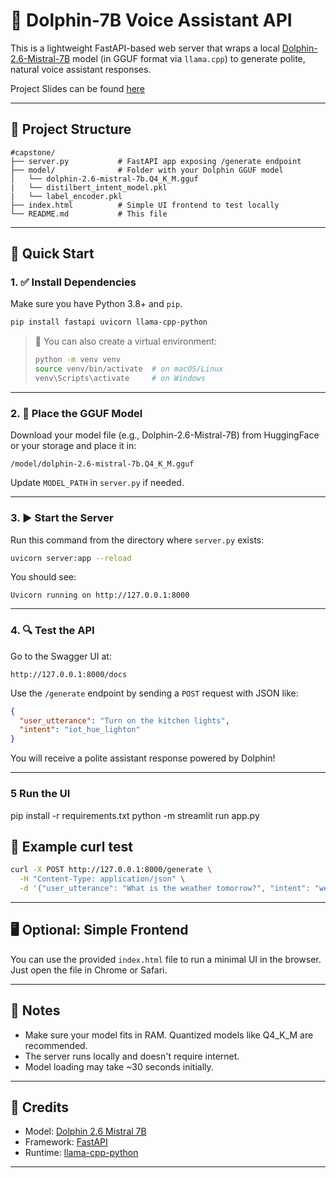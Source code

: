 # 🐬 Dolphin-7B Voice Assistant API

This is a lightweight FastAPI-based web server that wraps a local [Dolphin-2.6-Mistral-7B](https://huggingface.co/cognitivecomputations/dolphin-2.6-mistral-7b) model (in GGUF format via `llama.cpp`) to generate polite, natural voice assistant responses.

Project Slides can be found [here](https://docs.google.com/presentation/d/1QeVgKEGAPWVC-9o9BYS21UK_cQacA2dE/edit?usp=sharing&ouid=111032358271258195671&rtpof=true&sd=true)

---

## 📁 Project Structure

```
#capstone/
├── server.py           # FastAPI app exposing /generate endpoint
├── model/              # Folder with your Dolphin GGUF model
│   └── dolphin-2.6-mistral-7b.Q4_K_M.gguf
|   └── distilbert_intent_model.pkl
|   └── label_encoder.pkl
├── index.html          # Simple UI frontend to test locally
└── README.md           # This file
```

---

## 🚀 Quick Start

### 1. ✅ Install Dependencies

Make sure you have Python 3.8+ and `pip`.

```bash
pip install fastapi uvicorn llama-cpp-python
```

> 🧠 You can also create a virtual environment:
> ```bash
> python -m venv venv
> source venv/bin/activate  # on macOS/Linux
> venv\Scripts\activate     # on Windows
> ```

---

### 2. 📍 Place the GGUF Model

Download your model file (e.g., Dolphin-2.6-Mistral-7B) from HuggingFace or your storage and place it in:

```
/model/dolphin-2.6-mistral-7b.Q4_K_M.gguf
```

Update `MODEL_PATH` in `server.py` if needed.

---

### 3. ▶️ Start the Server

Run this command from the directory where `server.py` exists:

```bash
uvicorn server:app --reload
```

You should see:

```
Uvicorn running on http://127.0.0.1:8000
```

---

### 4. 🔍 Test the API

Go to the Swagger UI at:

```
http://127.0.0.1:8000/docs
```

Use the `/generate` endpoint by sending a `POST` request with JSON like:

```json
{
  "user_utterance": "Turn on the kitchen lights",
  "intent": "iot_hue_lighton"
}
```

You will receive a polite assistant response powered by Dolphin!

---

### 5 Run the UI

pip install -r requirements.txt
python -m streamlit run app.py

## 🧪 Example curl test

```bash
curl -X POST http://127.0.0.1:8000/generate \
  -H "Content-Type: application/json" \
  -d '{"user_utterance": "What is the weather tomorrow?", "intent": "weather_query"}'
```

---

## 🖥 Optional: Simple Frontend

You can use the provided `index.html` file to run a minimal UI in the browser. Just open the file in Chrome or Safari.

---

## 📌 Notes

- Make sure your model fits in RAM. Quantized models like Q4_K_M are recommended.
- The server runs locally and doesn't require internet.
- Model loading may take ~30 seconds initially.

---

## 🧠 Credits

- Model: [Dolphin 2.6 Mistral 7B](https://huggingface.co/cognitivecomputations/dolphin-2.6-mistral-7b)
- Framework: [FastAPI](https://fastapi.tiangolo.com/)
- Runtime: [llama-cpp-python](https://github.com/abetlen/llama-cpp-python)

---
